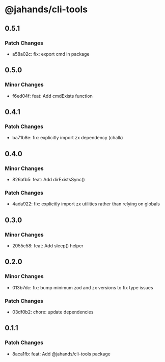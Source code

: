# @jahands/cli-tools

## 0.5.1

### Patch Changes

- a58a02c: fix: export cmd in package

## 0.5.0

### Minor Changes

- f6ed04f: feat: Add cmdExists function

## 0.4.1

### Patch Changes

- ba71b8e: fix: explicitly import zx dependency (chalk)

## 0.4.0

### Minor Changes

- 826afb5: feat: Add dirExistsSync()

### Patch Changes

- 4ada922: fix: explicitly import zx utilities rather than relying on globals

## 0.3.0

### Minor Changes

- 2055c58: feat: Add sleep() helper

## 0.2.0

### Minor Changes

- 013b7dc: fix: bump minimum zod and zx versions to fix type issues

### Patch Changes

- 03df0b2: chore: update dependencies

## 0.1.1

### Patch Changes

- 8aca1fb: feat: Add @jahands/cli-tools package

